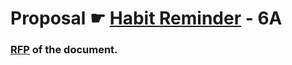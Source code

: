 # Proposal  ☛ [Habit Reminder](https://github.com/NaveenTanuku/HabitReminder) - 6A 
### [RFP](https://github.com/NaveenTanuku/HabitReminder/blob/main/rfp.md)  of the document.

